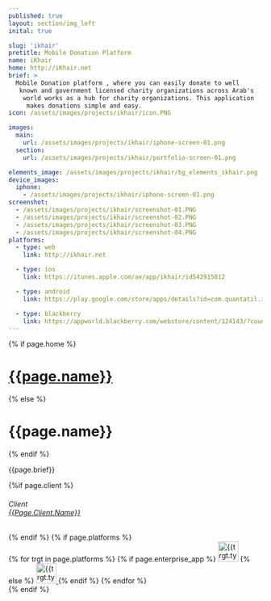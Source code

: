 ```yaml
---
published: true
layout: section/img_left
inital: true

slug: 'ikhair'
pretitle: Mobile Donation Platform
name: iKhair
home: http://iKhair.net
brief: >
  Mobile Donation platform , where you can easily donate to well
   known and government licensed charity organizations across Arab's
    world works as a hub for charity organizations. This application
     makes donations simple and easy.
icon: /assets/images/projects/ikhair/icon.PNG

images:
  main:
    url: /assets/images/projects/ikhair/iphone-screen-01.png
  section:
    url: /assets/images/projects/ikhair/portfolio-screen-01.png

elements_image: /assets/images/projects/ikhair/bg_elements_ikhair.png
device_images:
  iphone:
    - /assets/images/projects/ikhair/iphone-screen-01.png
screenshot:
  - /assets/images/projects/ikhair/screenshot-01.PNG
  - /assets/images/projects/ikhair/screenshot-02.PNG
  - /assets/images/projects/ikhair/screenshot-03.PNG
  - /assets/images/projects/ikhair/screenshot-04.PNG
platforms:
  - type: web
    link: http://ikhair.net

  - type: ios
    link: https://itunes.apple.com/ae/app/ikhair/id542915812

  - type: android
    link: https://play.google.com/store/apps/details?id=com.quantatil.ikhar

  - type: blackberry
    link: https://appworld.blackberry.com/webstore/content/124143/?countrycode=FR&lang=en
---
```


<div class="row">
  {% if page.home %}
    <h1 class="m-t-5 m-b-20">
      <a href="{{page.home}}" target="_blank">{{page.name}}</a>
    </h1>
  {% else %}
    <h1 class="m-t-5 m-b-20">
      {{page.name}}
    </h1>
  {% endif %}
  <p class="m-b-20">{{page.brief}}</p>
  {%if page.client %}
  <h6 class="block-title  hint-text fs-12">
    <span>Client </span><br/>
    <a  href="{{page.client.home}}"
        target="_blank"
        style="text-transform: capitalize;">
      {{page.client.name}}
    </a>
  </h6>
  {% endif %}
  {% if page.platforms %}
  <div class="pull-left sm-pull-reset !-text-center m-t-5">
    {% for trgt in page.platforms %}
      {% if page.enterprise_app %}
        <img class="inline v-align-top m-r-10" height="40" src="{{site.data.icons.[trgt.type].logo}}" alt="{{trgt.type}}">
      {% else %}
        <a href="{{trgt.link}}" target="_blank">
          <img class="inline v-align-top m-r-10 m-b-10" height="40" src="{{site.data.icons.[trgt.type].store.black}}" alt="{{trgt.type}}">
        </a>
      {% endif %}
    {% endfor %}
  </div>
  {% endif %}
</div>
